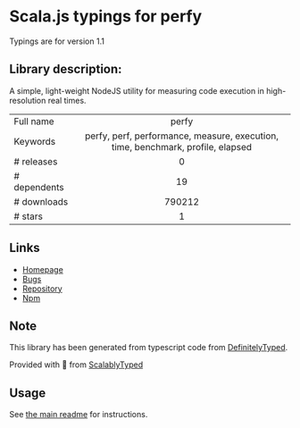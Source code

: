 
# Scala.js typings for perfy

Typings are for version 1.1

## Library description:
A simple, light-weight NodeJS utility for measuring code execution in high-resolution real times.

|                    |                 |
| ------------------ | :-------------: |
| Full name          | perfy |
| Keywords           | perfy, perf, performance, measure, execution, time, benchmark, profile, elapsed |
| # releases         | 0 |
| # dependents       | 19 |
| # downloads        | 790212 |
| # stars            | 1 |

## Links
- [Homepage](https://github.com/onury/perfy#readme)
- [Bugs](https://github.com/onury/perfy/issues)
- [Repository](https://github.com/onury/perfy)
- [Npm](https://www.npmjs.com/package/perfy)
    


## Note
This library has been generated from typescript code from [DefinitelyTyped](https://definitelytyped.org).

Provided with :purple_heart: from [ScalablyTyped](https://github.com/oyvindberg/ScalablyTyped)

## Usage
See [the main readme](../../readme.md) for instructions.


